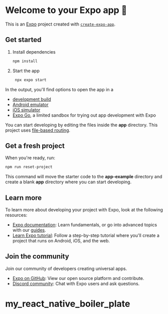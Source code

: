 # Welcome to your Expo app 👋

This is an [Expo](https://expo.dev) project created with [`create-expo-app`](https://www.npmjs.com/package/create-expo-app).

## Get started

1. Install dependencies

   ```bash
   npm install
   ```

2. Start the app

   ```bash
    npx expo start
   ```

In the output, you'll find options to open the app in a

- [development build](https://docs.expo.dev/develop/development-builds/introduction/)
- [Android emulator](https://docs.expo.dev/workflow/android-studio-emulator/)
- [iOS simulator](https://docs.expo.dev/workflow/ios-simulator/)
- [Expo Go](https://expo.dev/go), a limited sandbox for trying out app development with Expo

You can start developing by editing the files inside the **app** directory. This project uses [file-based routing](https://docs.expo.dev/router/introduction).

## Get a fresh project

When you're ready, run:

```bash
npm run reset-project
```

This command will move the starter code to the **app-example** directory and create a blank **app** directory where you can start developing.

## Learn more

To learn more about developing your project with Expo, look at the following resources:

- [Expo documentation](https://docs.expo.dev/): Learn fundamentals, or go into advanced topics with our [guides](https://docs.expo.dev/guides).
- [Learn Expo tutorial](https://docs.expo.dev/tutorial/introduction/): Follow a step-by-step tutorial where you'll create a project that runs on Android, iOS, and the web.

## Join the community

Join our community of developers creating universal apps.

- [Expo on GitHub](https://github.com/expo/expo): View our open source platform and contribute.
- [Discord community](https://chat.expo.dev): Chat with Expo users and ask questions.
# my_react_native_boiler_plate
